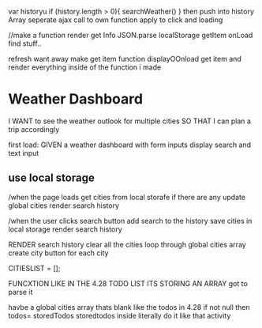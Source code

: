 var historyu
if (history.length > 0){
    searchWeather()
}
then push into history Array
    seperate ajax call to own function
    apply to click and loading

//make a function render get Info
JSON.parse localStorage getItem
onLoad find stuff..


refresh want away make get item function displayOOnload
get item and render everything inside of the function i made

# Weather Dashboard

I WANT to see the weather outlook for multiple cities
SO THAT I can plan a trip accordingly

first load:
GIVEN a weather dashboard with form inputs
    display search and text input

## use local storage

/when the page loads
    get cities from local storafe
    if there are any
    update global cities
    render search history


/when the user clicks search button
    add search to the history
    save cities in local storage
    render search history


RENDER search history
clear all the cities
loop through global cities array
create city button for each city


CITIESLIST = [];

FUNCXTION LIKE IN THE 4.28 TODO LIST
ITS STORING AN ARRAY
got to parse it

havbe a global cities array thats blank 
like the todos in 4.28
if not null then
todos= storedTodos
storedtodos inside 
literally do it like that activity   




